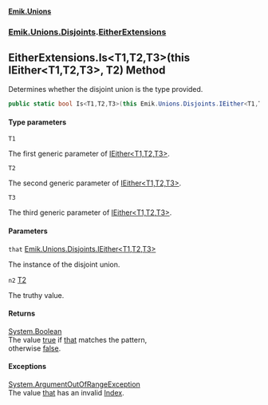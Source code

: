 #### [Emik.Unions](index.md 'index')
### [Emik.Unions.Disjoints](Emik.Unions.Disjoints.md 'Emik.Unions.Disjoints').[EitherExtensions](EitherExtensions.md 'Emik.Unions.Disjoints.EitherExtensions')

## EitherExtensions.Is<T1,T2,T3>(this IEither<T1,T2,T3>, T2) Method

Determines whether the disjoint union is the type provided.

```csharp
public static bool Is<T1,T2,T3>(this Emik.Unions.Disjoints.IEither<T1,T2,T3> that, out T2? n2);
```
#### Type parameters

<a name='Emik.Unions.Disjoints.EitherExtensions.Is_T1,T2,T3_(thisEmik.Unions.Disjoints.IEither_T1,T2,T3_,T2).T1'></a>

`T1`

The first generic parameter of [IEither&lt;T1,T2,T3&gt;](IEither{T1,T2,T3}.md 'Emik.Unions.Disjoints.IEither<T1,T2,T3>').

<a name='Emik.Unions.Disjoints.EitherExtensions.Is_T1,T2,T3_(thisEmik.Unions.Disjoints.IEither_T1,T2,T3_,T2).T2'></a>

`T2`

The second generic parameter of [IEither&lt;T1,T2,T3&gt;](IEither{T1,T2,T3}.md 'Emik.Unions.Disjoints.IEither<T1,T2,T3>').

<a name='Emik.Unions.Disjoints.EitherExtensions.Is_T1,T2,T3_(thisEmik.Unions.Disjoints.IEither_T1,T2,T3_,T2).T3'></a>

`T3`

The third generic parameter of [IEither&lt;T1,T2,T3&gt;](IEither{T1,T2,T3}.md 'Emik.Unions.Disjoints.IEither<T1,T2,T3>').
#### Parameters

<a name='Emik.Unions.Disjoints.EitherExtensions.Is_T1,T2,T3_(thisEmik.Unions.Disjoints.IEither_T1,T2,T3_,T2).that'></a>

`that` [Emik.Unions.Disjoints.IEither&lt;](IEither{T1,T2,T3}.md 'Emik.Unions.Disjoints.IEither<T1,T2,T3>')[T1](EitherExtensions.Is{T1,T2,T3}(IEither{T1,T2,T3},T2&).md#Emik.Unions.Disjoints.EitherExtensions.Is_T1,T2,T3_(thisEmik.Unions.Disjoints.IEither_T1,T2,T3_,T2).T1 'Emik.Unions.Disjoints.EitherExtensions.Is<T1,T2,T3>(this Emik.Unions.Disjoints.IEither<T1,T2,T3>, T2).T1')[,](IEither{T1,T2,T3}.md 'Emik.Unions.Disjoints.IEither<T1,T2,T3>')[T2](EitherExtensions.Is{T1,T2,T3}(IEither{T1,T2,T3},T2&).md#Emik.Unions.Disjoints.EitherExtensions.Is_T1,T2,T3_(thisEmik.Unions.Disjoints.IEither_T1,T2,T3_,T2).T2 'Emik.Unions.Disjoints.EitherExtensions.Is<T1,T2,T3>(this Emik.Unions.Disjoints.IEither<T1,T2,T3>, T2).T2')[,](IEither{T1,T2,T3}.md 'Emik.Unions.Disjoints.IEither<T1,T2,T3>')[T3](EitherExtensions.Is{T1,T2,T3}(IEither{T1,T2,T3},T2&).md#Emik.Unions.Disjoints.EitherExtensions.Is_T1,T2,T3_(thisEmik.Unions.Disjoints.IEither_T1,T2,T3_,T2).T3 'Emik.Unions.Disjoints.EitherExtensions.Is<T1,T2,T3>(this Emik.Unions.Disjoints.IEither<T1,T2,T3>, T2).T3')[&gt;](IEither{T1,T2,T3}.md 'Emik.Unions.Disjoints.IEither<T1,T2,T3>')

The instance of the disjoint union.

<a name='Emik.Unions.Disjoints.EitherExtensions.Is_T1,T2,T3_(thisEmik.Unions.Disjoints.IEither_T1,T2,T3_,T2).n2'></a>

`n2` [T2](EitherExtensions.Is{T1,T2,T3}(IEither{T1,T2,T3},T2&).md#Emik.Unions.Disjoints.EitherExtensions.Is_T1,T2,T3_(thisEmik.Unions.Disjoints.IEither_T1,T2,T3_,T2).T2 'Emik.Unions.Disjoints.EitherExtensions.Is<T1,T2,T3>(this Emik.Unions.Disjoints.IEither<T1,T2,T3>, T2).T2')

The truthy value.

#### Returns
[System.Boolean](https://docs.microsoft.com/en-us/dotnet/api/System.Boolean 'System.Boolean')  
The value [true](https://docs.microsoft.com/en-us/dotnet/csharp/language-reference/builtin-types/bool 'https://docs.microsoft.com/en-us/dotnet/csharp/language-reference/builtin-types/bool') if [that](EitherExtensions.Is{T1,T2,T3}(IEither{T1,T2,T3},T2&).md#Emik.Unions.Disjoints.EitherExtensions.Is_T1,T2,T3_(thisEmik.Unions.Disjoints.IEither_T1,T2,T3_,T2).that 'Emik.Unions.Disjoints.EitherExtensions.Is<T1,T2,T3>(this Emik.Unions.Disjoints.IEither<T1,T2,T3>, T2).that') matches the pattern,  
otherwise [false](https://docs.microsoft.com/en-us/dotnet/csharp/language-reference/builtin-types/bool 'https://docs.microsoft.com/en-us/dotnet/csharp/language-reference/builtin-types/bool').

#### Exceptions

[System.ArgumentOutOfRangeException](https://docs.microsoft.com/en-us/dotnet/api/System.ArgumentOutOfRangeException 'System.ArgumentOutOfRangeException')  
The value [that](EitherExtensions.Is{T1,T2,T3}(IEither{T1,T2,T3},T2&).md#Emik.Unions.Disjoints.EitherExtensions.Is_T1,T2,T3_(thisEmik.Unions.Disjoints.IEither_T1,T2,T3_,T2).that 'Emik.Unions.Disjoints.EitherExtensions.Is<T1,T2,T3>(this Emik.Unions.Disjoints.IEither<T1,T2,T3>, T2).that') has an invalid [Index](IEither.Index.md 'Emik.Unions.Disjoints.IEither.Index').
